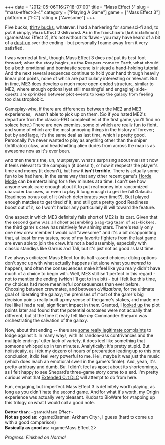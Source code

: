 +++
date = "2012-05-06T16:27:18-07:00"
title = "Mass Effect 3"
slug = "mass-effect-3-4"
category = ["Playing A Game"]
game = ["Mass Effect 3"]
platform = ["PC"]
rating = ["Awesome"]
+++

Five bucks, <a href="http://www.joystiq.com/2012/04/24/mass-effect-3-half-off-on-amazon-today-gaming-lightning-deals/">thirty bucks</a>, whatever.  I had a hankering for some sci-fi and, to put it simply, Mass Effect 3 delivered.  As in the franchise's [last installment](game:Mass Effect 2), it's not without its flaws - you may have heard of a bit of a <a href="http://www.joystiq.com/2012/04/12/retake-mass-effect-3-donations-remained-largely-with-childs-p/">dust-up</a> over the ending - but personally I came away from it very satisfied.

I was worried at first, though.  Mass Effect 3 does <i>not</i> put its best foot forward; when the story begins, as the Reapers come to Earth, what should be a both emotional and bombastic scene is instead a hand-holding tutorial.  And the next several sequences continue to hold your hand through heavily linear plot points, none of which are particularly interesting or relevant.  But in time, ME3 does develop a much more open-ended structure, similar to ME2, where enough optional (yet still meaningful and engaging) side-quests are sprinkled between plot events to keep the galaxy from feeling too claustrophobic.

Gameplay-wise, if there are differences between the ME2 and ME3 experiences, I wasn't able to pick up on them.  (So if you hated ME2's departure from the classic-RPG complexities of the first game, you'll find no solace here.)  There are new enemies, some of which are really fun to fight, and some of which are the most annoying things in the history of forever; but by and large, it's the same deal as last time, which is pretty good.  Personally I've never wanted to play as anything other than the sniper (Infiltrator) class, and headshotting alien dudes from across the map is as awesome now as it's ever been.

And then there's the, uh, Multiplayer.  What's surprising about this isn't how it feels relevant to the campaign (it doesn't), or how it respects the player's time and money (it doesn't), but how it <b>isn't terrible</b>.  There is actually some fun to be had here, in the same way that any other recent game's <a href="http://www.giantbomb.com/horde/92-3021/">Horde Mode</a> can be entertaining for a few minutes at a time.  I can't see how anyone would care enough about it to put real money into randomized character bonuses, or even to play it long enough to get the full Galactic Readiness bonus out of it (which deteriorates over time!?).  But I played enough matches to get tired of it, and still got a pretty good Readiness boost out of it, so I won't harbor any particularly ill will toward the feature.

One aspect in which ME3 definitely falls short of ME2 is its cast.  Given that the second game was all <i>about</i> assembling a rag-tag team of ass-kickers, the third game's crew has relatively few shining stars.  There's really only one new crew member I would call "awesome," and it's a bit disappointing that, at least for my tastes, none of my favorite fighters from the last game are even able to join the crew.  It's not a bad assembly, especially with classic standbys like Garrus and Tali, but it's just not as good as last time.

I've always criticized Mass Effect for its half-assed choices: dialog options don't sync up with what actually happens (let alone what you <i>wanted</i> to happen), and often the consequences make it feel like you really didn't have much of a choice to begin with.  Well, ME3 still isn't perfect in this regard - not to mention the ending (which I'll get to in a bit) - but I felt like this time, my choices had more meaningful consequences than ever before.  Choosing between crewmates, and between <i>civilizations</i>, for the ultimate goal of liberating the galaxy; the premises of most of the game's big decision points really built up my sense of the game's stakes, and made me feel like I had a real, significant impact in them.  Granted, I <a href="http://masseffect.wikia.com/wiki/Mass_Effect_Wiki">looked up</a> the plot points later and found that the potential outcomes were not actually that different, but at the time it really felt like <i>my</i> Commander Shepard was orchestrating the salvation of the galaxy.

Now, about that ending -- there are <a href="http://www.youtube.com/watch?v=6M0Cf864P7E">some really legitimate complaints</a> to lodge against it.  In many ways, with its random-ass contrivances and the multiple endings' utter lack of variety, it does feel like something that someone whipped up in ten minutes.  Analytically: it's pretty stupid.  But holistically, as I felt my dozens of hours of preparation leading up to this one conclusion, it did feel very powerful to me.  Hell, maybe it was just the music (which does reach an emotional swell in the game's finale).  And, yeah, it's pretty arbitrary and dumb.  But I didn't feel as upset about its shortcomings, as I felt happy to see Shepard's three-game story come to a end.  I'm pretty curious what that <a href="http://www.joystiq.com/2012/04/05/mass-effect-3-extended-cut-dlc-free-this-summer-offers-furth/">Extended Cut DLC</a> will attempt to do from here.

Fun, engaging, but imperfect.  Mass Effect 3 is definitely worth playing, as long as you didn't hate the second game.  And for what it's worth, my Origin experience was actually very pleasant.  Kudos to BioWare for wrapping up this trilogy on what I would call a good note.

<b>Better than</b>: <game:Mass Effect>  
<b>Not as good as</b>: <game:Batman: Arkham City>, I guess (hard to come up with a good comparison)  
<b>Basically as good as</b>: <game:Mass Effect 2>

<i>Progress: Finished on Normal</i>